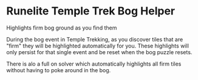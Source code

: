 # Runelite Temple Trek Bog Helper
Highlights firm bog ground as you find them

During the bog event in Temple Trekking, as you discover tiles that are "firm" they will be highlighted automatically for you. These highlights will only persist for that single event and be reset when the bog puzzle resets.  

There is alo a full on solver which automatically highlights all firm tiles without having to poke around in the bog.